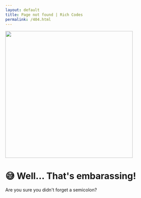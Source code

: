 ```yaml
---
layout: default
title: Page not found | Rich Codes
permalink: /404.html
---
```


<div>
  <img class="block mx-auto h-auto" width="400" height="400" loading="lazy" src="https://c.tenor.com/dTP4cRnO9bEAAAAC/sweating-nervous.gif" />
  <h1 class="pageTitle">
    <span class="dark-safe">😅</span>
    Well... That's embarassing!
  </h1>
  <p class="text-center">Are you sure you didn't forget a semicolon?</p>
</div>

